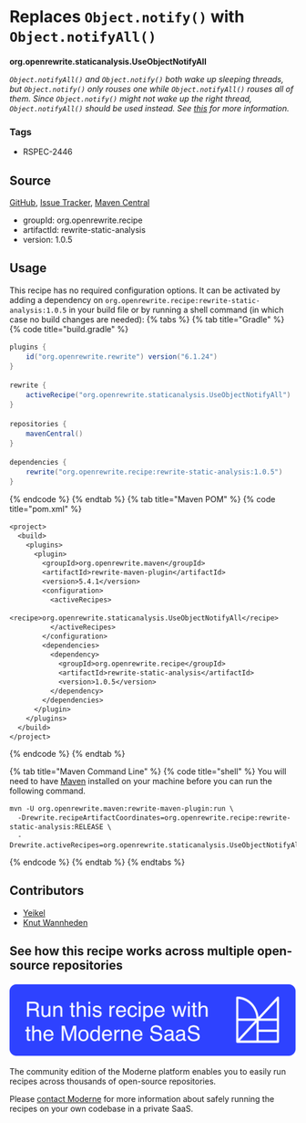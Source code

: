 # Replaces `Object.notify()` with `Object.notifyAll()`

**org.openrewrite.staticanalysis.UseObjectNotifyAll**

_`Object.notifyAll()` and `Object.notify()` both wake up sleeping threads, but `Object.notify()` only rouses one while `Object.notifyAll()` rouses all of them. Since `Object.notify()` might not wake up the right thread, `Object.notifyAll()` should be used instead. See [this](https://wiki.sei.cmu.edu/confluence/display/java/THI02-J.+Notify+all+waiting+threads+rather+than+a+single+thread) for more information._

### Tags

* RSPEC-2446

## Source

[GitHub](https://github.com/openrewrite/rewrite-static-analysis/blob/main/src/main/java/org/openrewrite/staticanalysis/UseObjectNotifyAll.java), [Issue Tracker](https://github.com/openrewrite/rewrite-static-analysis/issues), [Maven Central](https://central.sonatype.com/artifact/org.openrewrite.recipe/rewrite-static-analysis/1.0.5/jar)

* groupId: org.openrewrite.recipe
* artifactId: rewrite-static-analysis
* version: 1.0.5


## Usage

This recipe has no required configuration options. It can be activated by adding a dependency on `org.openrewrite.recipe:rewrite-static-analysis:1.0.5` in your build file or by running a shell command (in which case no build changes are needed): 
{% tabs %}
{% tab title="Gradle" %}
{% code title="build.gradle" %}
```groovy
plugins {
    id("org.openrewrite.rewrite") version("6.1.24")
}

rewrite {
    activeRecipe("org.openrewrite.staticanalysis.UseObjectNotifyAll")
}

repositories {
    mavenCentral()
}

dependencies {
    rewrite("org.openrewrite.recipe:rewrite-static-analysis:1.0.5")
}
```
{% endcode %}
{% endtab %}
{% tab title="Maven POM" %}
{% code title="pom.xml" %}
```markup
<project>
  <build>
    <plugins>
      <plugin>
        <groupId>org.openrewrite.maven</groupId>
        <artifactId>rewrite-maven-plugin</artifactId>
        <version>5.4.1</version>
        <configuration>
          <activeRecipes>
            <recipe>org.openrewrite.staticanalysis.UseObjectNotifyAll</recipe>
          </activeRecipes>
        </configuration>
        <dependencies>
          <dependency>
            <groupId>org.openrewrite.recipe</groupId>
            <artifactId>rewrite-static-analysis</artifactId>
            <version>1.0.5</version>
          </dependency>
        </dependencies>
      </plugin>
    </plugins>
  </build>
</project>
```
{% endcode %}
{% endtab %}

{% tab title="Maven Command Line" %}
{% code title="shell" %}
You will need to have [Maven](https://maven.apache.org/download.cgi) installed on your machine before you can run the following command.

```shell
mvn -U org.openrewrite.maven:rewrite-maven-plugin:run \
  -Drewrite.recipeArtifactCoordinates=org.openrewrite.recipe:rewrite-static-analysis:RELEASE \
  -Drewrite.activeRecipes=org.openrewrite.staticanalysis.UseObjectNotifyAll
```
{% endcode %}
{% endtab %}
{% endtabs %}

## Contributors
* [Yeikel](mailto:email@yeikel.com)
* [Knut Wannheden](mailto:knut@moderne.io)


## See how this recipe works across multiple open-source repositories

[![Moderne Link Image](/.gitbook/assets/ModerneRecipeButton.png)](https://app.moderne.io/recipes/org.openrewrite.staticanalysis.UseObjectNotifyAll)

The community edition of the Moderne platform enables you to easily run recipes across thousands of open-source repositories.

Please [contact Moderne](https://moderne.io/product) for more information about safely running the recipes on your own codebase in a private SaaS.
